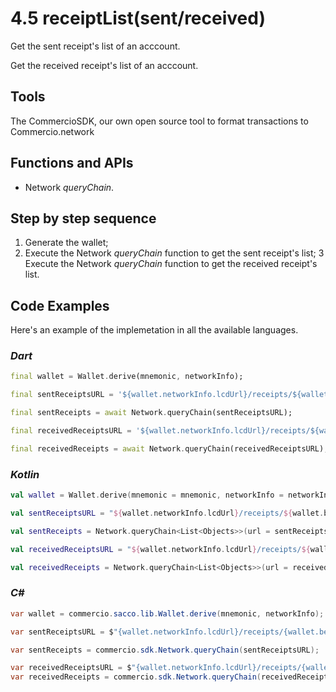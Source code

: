 # 4.5 receiptList(sent/received)
Get the sent receipt's list of an acccount.

Get the received receipt's list of an acccount.

## Tools
The CommercioSDK, our own open source tool to format transactions to Commercio.network

## Functions and APIs
- Network _queryChain_.

## Step by step sequence
1. Generate the wallet;
2. Execute the Network _queryChain_ function to get the sent receipt's list;
3 Execute the Network _queryChain_ function to get the received receipt's list.

## Code Examples
Here's an example of the implemetation in all the available languages.

### _Dart_
```dart
final wallet = Wallet.derive(mnemonic, networkInfo);

final sentReceiptsURL = '${wallet.networkInfo.lcdUrl}/receipts/${wallet.bech32Address}/sent';

final sentReceipts = await Network.queryChain(sentReceiptsURL);

final receivedReceiptsURL = '${wallet.networkInfo.lcdUrl}/receipts/${wallet.bech32Address}/received';

final receivedReceipts = await Network.queryChain(receivedReceiptsURL);
```

### _Kotlin_
```kotlin
val wallet = Wallet.derive(mnemonic = mnemonic, networkInfo = networkInfo)

val sentReceiptsURL = "${wallet.networkInfo.lcdUrl}/receipts/${wallet.bech32Address}/sent"

val sentReceipts = Network.queryChain<List<Objects>>(url = sentReceiptsURL)

val receivedReceiptsURL = "${wallet.networkInfo.lcdUrl}/receipts/${wallet.bech32Address}/received"

val receivedReceipts = Network.queryChain<List<Objects>>(url = receivedReceiptsURL)
```

### _C#_
```csharp
var wallet = commercio.sacco.lib.Wallet.derive(mnemonic, networkInfo);

var sentReceiptsURL = $"{wallet.networkInfo.lcdUrl}/receipts/{wallet.bech32Address}/sent";

var sentReceipts = commercio.sdk.Network.queryChain(sentReceiptsURL);

var receivedReceiptsURL = $"{wallet.networkInfo.lcdUrl}/receipts/{wallet.bech32Address}/received";
var receivedReceipts = commercio.sdk.Network.queryChain(receivedReceiptsURL);
```